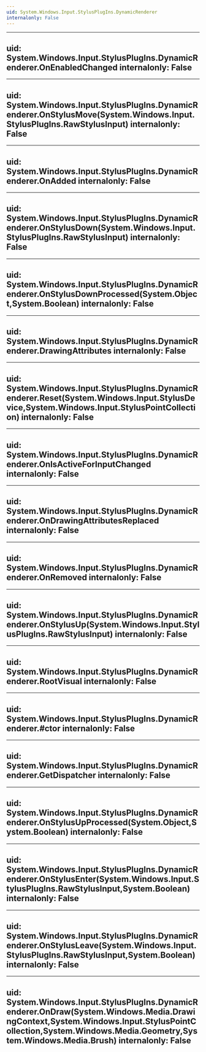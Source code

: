 ```yaml
---
uid: System.Windows.Input.StylusPlugIns.DynamicRenderer
internalonly: False
---
```


---
uid: System.Windows.Input.StylusPlugIns.DynamicRenderer.OnEnabledChanged
internalonly: False
---

---
uid: System.Windows.Input.StylusPlugIns.DynamicRenderer.OnStylusMove(System.Windows.Input.StylusPlugIns.RawStylusInput)
internalonly: False
---

---
uid: System.Windows.Input.StylusPlugIns.DynamicRenderer.OnAdded
internalonly: False
---

---
uid: System.Windows.Input.StylusPlugIns.DynamicRenderer.OnStylusDown(System.Windows.Input.StylusPlugIns.RawStylusInput)
internalonly: False
---

---
uid: System.Windows.Input.StylusPlugIns.DynamicRenderer.OnStylusDownProcessed(System.Object,System.Boolean)
internalonly: False
---

---
uid: System.Windows.Input.StylusPlugIns.DynamicRenderer.DrawingAttributes
internalonly: False
---

---
uid: System.Windows.Input.StylusPlugIns.DynamicRenderer.Reset(System.Windows.Input.StylusDevice,System.Windows.Input.StylusPointCollection)
internalonly: False
---

---
uid: System.Windows.Input.StylusPlugIns.DynamicRenderer.OnIsActiveForInputChanged
internalonly: False
---

---
uid: System.Windows.Input.StylusPlugIns.DynamicRenderer.OnDrawingAttributesReplaced
internalonly: False
---

---
uid: System.Windows.Input.StylusPlugIns.DynamicRenderer.OnRemoved
internalonly: False
---

---
uid: System.Windows.Input.StylusPlugIns.DynamicRenderer.OnStylusUp(System.Windows.Input.StylusPlugIns.RawStylusInput)
internalonly: False
---

---
uid: System.Windows.Input.StylusPlugIns.DynamicRenderer.RootVisual
internalonly: False
---

---
uid: System.Windows.Input.StylusPlugIns.DynamicRenderer.#ctor
internalonly: False
---

---
uid: System.Windows.Input.StylusPlugIns.DynamicRenderer.GetDispatcher
internalonly: False
---

---
uid: System.Windows.Input.StylusPlugIns.DynamicRenderer.OnStylusUpProcessed(System.Object,System.Boolean)
internalonly: False
---

---
uid: System.Windows.Input.StylusPlugIns.DynamicRenderer.OnStylusEnter(System.Windows.Input.StylusPlugIns.RawStylusInput,System.Boolean)
internalonly: False
---

---
uid: System.Windows.Input.StylusPlugIns.DynamicRenderer.OnStylusLeave(System.Windows.Input.StylusPlugIns.RawStylusInput,System.Boolean)
internalonly: False
---

---
uid: System.Windows.Input.StylusPlugIns.DynamicRenderer.OnDraw(System.Windows.Media.DrawingContext,System.Windows.Input.StylusPointCollection,System.Windows.Media.Geometry,System.Windows.Media.Brush)
internalonly: False
---

